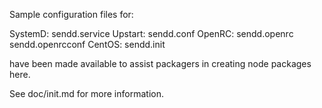 Sample configuration files for:

SystemD: sendd.service
Upstart: sendd.conf
OpenRC:  sendd.openrc
         sendd.openrcconf
CentOS:  sendd.init

have been made available to assist packagers in creating node packages here.

See doc/init.md for more information.
